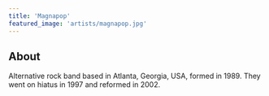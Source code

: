```yaml
---
title: 'Magnapop'
featured_image: 'artists/magnapop.jpg'
---
```


## About

Alternative rock band based in Atlanta, Georgia, USA, formed in 1989.
They went on hiatus in 1997 and reformed in 2002.
